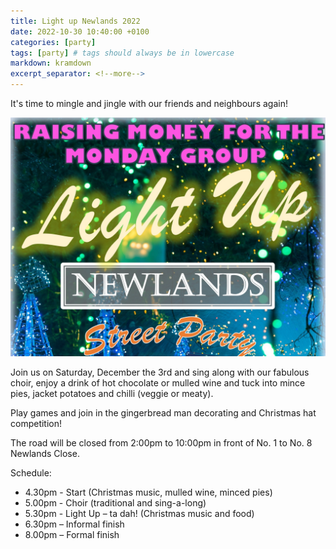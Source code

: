 ```yaml
---
title: Light up Newlands 2022
date: 2022-10-30 10:40:00 +0100
categories: [party]
tags: [party] # tags should always be in lowercase
markdown: kramdown
excerpt_separator: <!--more-->
---
```


It's time to mingle and jingle with our friends and neighbours again! 

![Poster](/assets/images/light-up.jpg)

Join us on Saturday, December the 3rd and sing along with our fabulous choir, enjoy a drink of hot chocolate or mulled wine and tuck into mince pies, jacket potatoes and chilli (veggie or meaty). 

Play games and join in the gingerbread man decorating and Christmas hat competition! 

The road will be closed from 2:00pm to 10:00pm in front of No. 1 to No. 8 Newlands Close.

Schedule: 
* 4.30pm - Start (Christmas music, mulled wine, minced pies)
* 5.00pm - Choir (traditional and sing-a-long)
* 5.30pm - Light Up – ta dah! (Christmas music and food)
* 6.30pm – Informal finish
* 8.00pm – Formal finish 
<!--more-->

